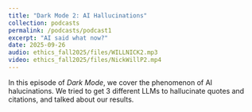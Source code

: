 ```yaml
---
title: "Dark Mode 2: AI Hallucinations"
collection: podcasts
permalink: /podcasts/podcast1
excerpt: "AI said what now?"
date: 2025-09-26
audio: ethics_fall2025/files/WILLNICK2.mp3
video: ethics_fall2025/files/NickWillP2.mp4
---
```

In this episode of *Dark Mode*, we cover the phenomenon of AI halucinations. We tried to get 3 different LLMs to hallucinate quotes and citations, and talked about our results.
